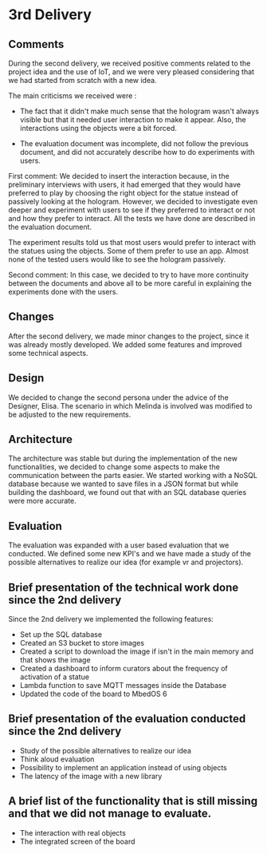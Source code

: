 # 3rd Delivery
## Comments

During the second delivery, we received positive comments related to the project idea and the use of IoT, and we were very pleased considering that we had started from scratch with a new idea.

The main criticisms we received were :
- The fact that it didn't make much sense that the hologram wasn't always visible but that it needed user interaction to make it appear.
Also, the interactions using the objects were a bit forced.

- The evaluation document was incomplete, did not follow the previous document, and did not accurately describe how to do experiments with users.

First comment:
We decided to insert the interaction because, in the preliminary interviews with users, it had emerged that they would have preferred to play by choosing the right object for the statue instead of passively looking at the hologram.
However, we decided to investigate even deeper and experiment with users to see if they preferred to interact or not and how they prefer to interact.
All the tests we have done are described in the evaluation document.

The experiment results told us that most users would prefer to interact with the statues using the objects.
Some of them prefer to use an app.
Almost none of the tested users would like to see the hologram passively.

Second comment:
In this case, we decided to try to have more continuity between the documents and above all to be more careful in explaining the experiments done with the users.
   

## Changes
After the second delivery, we made minor changes to the project, since it was already mostly developed. We added some features and improved some technical aspects.
## Design 
We decided to change the second persona under the advice of the Designer, Elisa. The scenario in which Melinda is involved was modified to be adjusted to the new requirements. 
## Architecture
The architecture was stable but during the implementation of the new functionalities, we decided to change some aspects to make the communication between the parts easier. We started working with a NoSQL database because we wanted to save files in a JSON format but while building the dashboard, we found out that with an SQL database queries were more accurate.
## Evaluation
The evaluation was expanded with a user based evaluation that we conducted. We defined some new KPI's and we have made a study of the possible alternatives to realize our idea (for example vr and projectors).
## Brief presentation of the technical work done since the 2nd delivery
Since the 2nd delivery we implemented the following features: 
- Set up the SQL database
- Created an S3 bucket to store images
- Created a script to download the image if isn't in the main memory and that shows the image
- Created a dashboard to inform curators about the frequency of activation of a statue
- Lambda function to save MQTT messages inside the Database
- Updated the code of the board to MbedOS 6 

## Brief presentation of the evaluation conducted since the 2nd delivery
- Study of the possible alternatives to realize our idea
- Think aloud evaluation
- Possibility to implement an application instead of using objects
- The latency of the image with a new library
## A brief list of the functionality that is still missing and that we did not manage to evaluate.
- The interaction with real objects
- The integrated screen of the board
